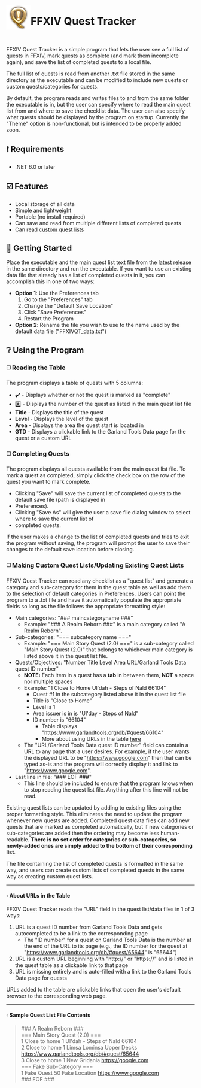 ﻿<p>
<img align="left" style="float:left; width:65px; height:65px;"
 alt="FFXIV Quest Tracker Icon"
 src="Resources/FFXIV_Quest_Icon.png">

# FFXIV Quest Tracker

</img>

<br clear="left">

</p>

[repo]: https://github.com/razephalanx/FFXIV-Quest-Tracker
[latestRelease]: https://github.com/razephalanx/FFXIV-Quest-Tracker/releases/latest

FFXIV Quest Tracker is a simple program that lets the user see a full list of quests in FFXIV,
mark quests as complete (and mark them incomplete again), and save the list of completed quests to a local file.

The full list of quests is read from another .txt file stored in the same directory as the executable
and can be modified to include new quests or custom quests/categories for quests.

By default, the program reads and writes files to and from the same folder the executable is in,
but the user can specify where to read the main quest list from and where to save the checklist data.
The user can also specify what quests should be displayed by the program on startup. Currently the
"Theme" option is non-functional, but is intended to be properly added soon.

## :exclamation: Requirements
* .NET 6.0 or later

## :ballot_box_with_check: Features
* Local storage of all data
* Simple and lightweight
* Portable (no install required)
* Can save and read from multiple different lists of completed quests
* Can read [custom quest lists](#making-custom-quest-listsupdating-existing-quest-lists)

## :triangular_flag_on_post: Getting Started
Place the executable and the main quest list text file from the [latest release][latestRelease] in the
same directory and run the executable.
If you want to use an existing data file that already has a list of completed quests in it, you
can accomplish this in one of two ways:  
* **Option 1**: Use the Preferences tab
	1) Go to the "Preferences" tab
 	2) Change the "Default Save Location"
	3) Click "Save Preferences"
	4) Restart the Program
* **Option 2**: Rename the file you wish to use to the name used by the default data file ("FFXIVQT_data.txt")

## :grey_question: Using the Program
### :white_medium_square: Reading the Table
The program displays a table of quests with 5 columns:
* :heavy_check_mark: - Displays whether or not the quest is marked as "complete"
* :hash: - Displays the number of the quest as listed in the main quest list file
* **Title** - Displays the title of the quest
* **Level** - Displays the level of the quest
* **Area** - Displays the area the quest start is located in
* **GTD** - Displays a clickable link to the Garland Tools Data page for the quest or a custom URL

### :white_medium_square: Completing Quests
The program displays all quests available from the main quest list file. To mark a quest as completed,
simply click the check box on the row of the quest you want to mark complete.  
* Clicking "Save" will save the current list of completed quests to the default save file (path is displayed in
* Preferences).
* Clicking "Save As" will give the user a save file dialog window to select where to save the current list of
* completed quests.

If the user makes a change to the list of completed quests and tries to exit the program without saving,
the program will prompt the user to save their changes to the default save location before closing.

### :white_medium_square: Making Custom Quest Lists/Updating Existing Quest Lists
FFXIV Quest Tracker can read any checklist as a "quest list" and generate a category and sub-category for
them in the quest table as well as add them to the selection of default categories in Preferences. Users can
point the program to a .txt file and have it automatically populate the appropriate fields so long as the
file follows the appropriate formatting style:
* Main categories: "### maincategoryname ###"
    * Example: "### A Realm Reborn ###" is a main category called "A Realm Reborn".
* Sub-categories: "=== subcategory name ==="
    * Example: "=== Main Story Quest (2.0) ===" is a sub-category called "Main Story Quest (2.0)" that belongs to
	whichever main category is listed above it in the quest list file.
* Quests/Objectives: "Number	Title	Level	Area	URL/Garland Tools Data quest ID number"
    * **NOTE:** Each item in a quest has a **tab** in between them, **NOT** a space nor multiple spaces
	* Example: "1	Close to Home	Ul'dah - Steps of Nald	66104"
    	* Quest #1 in the subcategory listed above it in the quest list file
		* Title is "Close to Home"
		* Level is 1
		* Area issuer is in is "Ul'day - Steps of Nald"
		* ID number is "66104"
    		* Table displays "https://www.garlandtools.org/db/#quest/66104"
			* More about using URLs in the table [here](#about-urls-in-the-table)
	* The "URL/Garland Tools Data quest ID number" field can contain a URL to any page that a user desires.
	For example, if the user wants the displayed URL to be "https://www.google.com" then that can be typed as-is
	and the program will correctly display it and link to "https://www.google.com".
* Last line in file: "### EOF ###"
    * This line should be included to ensure that the program knows when to stop reading the quest
	  list file. Anything after this line will not be read.

Existing quest lists can be updated by adding to existing files using the proper formatting style.
This eliminates the need to update the program whenever new quests are added. Completed quest data
files can add new quests that are marked as completed automatically, but if new categories or
sub-categories are added then the ordering may become less human-readable. **There is no set order
for categories or sub-categories, so newly-added ones are simply added to the bottom of their
corresponding list**.

The file containing the list of completed quests is formatted in the same way, and users can create
custom lists of completed quests in the same way as creating custom quest lists.

---
#### :white_small_square: About URLs in the Table
FFXIV Quest Tracker reads the "URL" field in the quest list/data files in 1 of 3 ways:

1. URL is a quest ID number from Garland Tools Data and gets autocompleted to be a link to the
   corresponding page
   * The "ID number" for a quest on Garland Tools Data is the number at the end of the URL to its page
   (e.g., the ID number for the quest at "https://www.garlandtools.org/db/#quest/65644" is "65644")
2. URL is a custom URL beginning with "http://" or "https://" and is listed in the quest table as a
   clickable link to that page
3. URL is missing entirely and is auto-filled with a link to the Garland Tools Data page for quests

URLs added to the table are clickable links that open the user's default browser to the corresponding
web page.

---
#### :white_small_square: Sample Quest List File Contents
> \#\#\# A Realm Reborn \#\#\#  
  === Main Story Quest (2.0) ===  
  1	Close to home	1	Ul'dah - Steps of Nald	66104  
  2	Close to home	1	Limsa Lominsa Upper Decks	<span>https://www.garlandtools.org/db/#quest/65644</span>  
  3	Close to home	1	New Gridania	<span>https://google.com</span>  
  === Fake Sub-Category ===  
  1	Fake Quest	50	Fake Location	<span>https://www.google.com</span>  
  \#\#\# EOF \#\#\#